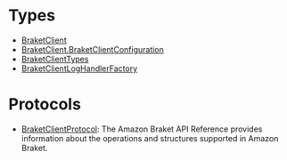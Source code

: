 # Types

  - [BraketClient](/aws-sdk-swift/reference/0.x/AWSBraket/BraketClient)
  - [BraketClient.BraketClientConfiguration](/aws-sdk-swift/reference/0.x/AWSBraket/BraketClient_BraketClientConfiguration)
  - [BraketClientTypes](/aws-sdk-swift/reference/0.x/AWSBraket/BraketClientTypes)
  - [BraketClientLogHandlerFactory](/aws-sdk-swift/reference/0.x/AWSBraket/BraketClientLogHandlerFactory)

# Protocols

  - [BraketClientProtocol](/aws-sdk-swift/reference/0.x/AWSBraket/BraketClientProtocol):
    The Amazon Braket API Reference provides information about the operations and structures supported in Amazon Braket.

